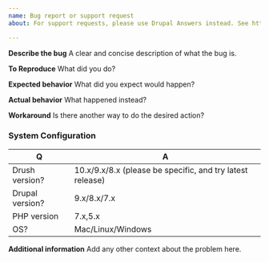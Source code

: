 ```yaml
---
name: Bug report or support request
about: For support requests, please use Drupal Answers instead. See http://drupal.stackexchange.com/questions/tagged/drush

---
```


**Describe the bug**
A clear and concise description of what the bug is.

**To Reproduce**
What did you do?

**Expected behavior**
What did you expect would happen?

**Actual behavior**
What happened instead?

**Workaround**
Is there another way to do the desired action?

### System Configuration
| Q               | A
| --------------- | ---
| Drush version?  | 10.x/9.x/8.x (please be specific, and try latest release)
| Drupal version? | 9.x/8.x/7.x
| PHP version     | 7.x,5.x
| OS?             | Mac/Linux/Windows

**Additional information**
Add any other context about the problem here.

